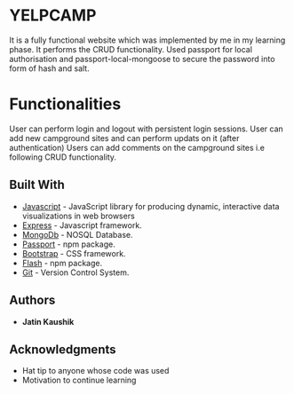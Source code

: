 # YELPCAMP 

   It is a fully functional website which was implemented by me in my learning phase. It performs the CRUD functionality. Used passport for local authorisation and passport-local-mongoose to secure the password into form of hash and salt.

# Functionalities

   User can perform login and logout with persistent login sessions.
   User can add new campground sites and can perform updats on it (after authentication)
   Users can add comments on the campground sites i.e following CRUD functionality.



## Built With

* [Javascript](https://d3js.org) - JavaScript library for producing dynamic, interactive data visualizations in web browsers
* [Express](https://expressjs.com/en/starter/installing.html) - Javascript framework.
* [MongoDb](https://docs.mongodb.com) - NOSQL Database.
* [Passport](http://www.passportjs.org/docs/) - npm package.
* [Bootstrap](https://getbootstrap.com/docs/3.3/components/) - CSS framework.
* [Flash](https://www.npmjs.com/package/flash) - npm package.
* [Git](https://git-scm.com/doc) - Version Control System.

## Authors

* **Jatin Kaushik**


## Acknowledgments

* Hat tip to anyone whose code was used
* Motivation to continue learning

